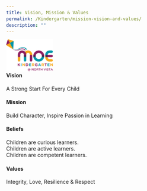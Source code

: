 ```yaml
---
title: Vision, Mission & Values
permalink: /Kindergarten/mission-vision-and-values/
description: ""
---
```



<img src="/images/MK/MKNV%20Pantone.png" 
     style="width:25%" align = left>
<br><br><br><br>
#### Vision
A Strong Start For Every Child

#### Mission
Build Character, Inspire Passion in Learning

#### Beliefs
Children are curious learners.  
Children are active learners.  
Children are competent learners.

#### Values
Integrity, Love, Resilience & Respect